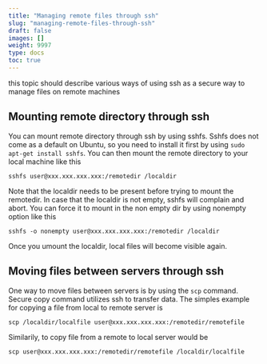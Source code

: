```yaml
---
title: "Managing remote files through ssh"
slug: "managing-remote-files-through-ssh"
draft: false
images: []
weight: 9997
type: docs
toc: true
---
```


this topic should describe various ways of using ssh as a secure way to manage files on remote machines

## Mounting remote directory through ssh
You can mount remote directory through ssh by using sshfs. Sshfs does not come as a default on Ubuntu, so you need to install it first by using `sudo     apt-get install sshfs`.
You can then mount the remote directory to your local machine like this

    sshfs user@xxx.xxx.xxx.xxx:/remotedir /localdir

Note that the localdir needs to be present before trying to mount the remotedir. In case that the localdir is not empty, sshfs will complain and abort. You can force it to mount in the non empty dir by using nonempty option like this

    sshfs -o nonempty user@xxx.xxx.xxx.xxx:/remotedir /localdir

Once you umount the localdir, local files will become visible again.





## Moving files between servers through ssh
One way to move files between servers is by using the `scp` command. Secure copy command utilizes ssh to transfer data.
The simples example for copying a file from local to remote server is

    scp /localdir/localfile user@xxx.xxx.xxx.xxx:/remotedir/remotefile

Similarily, to copy file from a remote to local server would be

    scp user@xxx.xxx.xxx.xxx:/remotedir/remotefile /localdir/localfile 

